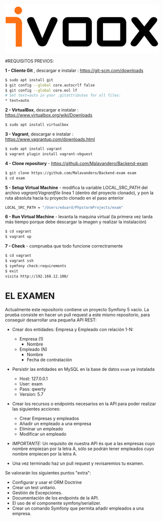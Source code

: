 ![GitHub Logo](logo_ivoox.png)

#REQUISITOS PREVIOS:

**1 - Cliente Git** , descargar e instalar : https://git-scm.com/downloads
```bash
$ sudo apt install git
$ git config --global core.autocrlf false
$ git config --global core.eol lf
# Set text=auto in your .gitattributes for all files:
* text=auto
```

**2 - VirtualBox**, descargar e instalar : https://www.virtualbox.org/wiki/Downloads
```bash
$ sudo apt install virtualbox
```

**3 - Vagrant**, descargar e instalar : https://www.vagrantup.com/downloads.html
```bash
$ sudo apt install vagrant
$ vagrant plugin install vagrant-vbguest
```

**4 - Clone repository** - https://github.com/Malavandero/Backend-exam
```bash
$ git clone https://github.com/Malavandero/Backend-exam exam
$ cd exam
```

**5 - Setup Virtual Machine** - modifica la variable LOCAL_SRC_PATH del archivo *vagrant/Vagrantfile* linea 1 (dentro del proyecto clonado), y pon la ruta absoluta hacia tu proyecto clonado en el paso anterior
```bash
LOCAL_SRC_PATH = "/Users/eduard/PhpstormProjects/exam"
```

**6 - Run Virtual Machine** - levanta la maquina virtual (la primera vez tarda más tiempo porque debe descargar la imagen y realizar la instalación)
```bash
$ cd vagrant
$ vagrant up
```

**7 - Check** - comprueba que todo funcione correctramente
```bash
$ cd vagrant
$ vagrant ssh
$ symfony check:requirements
$ exit
visita http://192.168.12.100/
```

# EL EXAMEN

Actualmente este repositorio contiene un proyecto Symfony 5 vacío. La prueba consiste en hacer un pull request a este mismo repositorio, para conseguir desarrollar una pequeña API REST:

- Crear dos entidades: Empresa y Empleado con relación 1-N:
    - Empresa (1)
        - Nombre
    - Empleado (N)
        - Nombre
        - Fecha de contratación
        
- Persistir las entidades en MySQL en la base de datos `exam` ya instalada
    - Host: 127.0.0.1
    - User: exam
    - Pass: qwerty
    - Version: 5.7
    
- Crear los recursos o endpoints necesarios en la API para poder realizar las siguientes acciones:
    - Crear Empresas y empleados
    - Añadir un empleado a una empresa
    - Eliminar un empleado
    - Modificar un empleado
    
- *IMPORTANTE:* Un requisito de nuestra API és que a las empresas cuyo nombre empiezan por la letra A, sólo se podrán tener empleados cuyo nombre
 empiecen por la letra A.
- Una vez terminado haz un pull request y revisaremios tu examen.
 
Se valorarán los siguientes puntos "extra":
 - Configurar y usar el ORM Doctrine
 - Crear un test unitario.
 - Gestión de Excepciones.
 - Documentación de los endpoints de la API.
 - El uso de el componente symfony/serializer.
 - Crear un comando Symfony que permita añadir empleados a una empresa.
